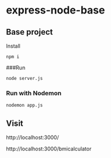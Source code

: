 # express-node-base
## Base project

Install
```
npm i
```

###Run
```
node server.js 
```

### Run with Nodemon

```
nodemon app.js
```
Visit
---
http://localhost:3000/

http://localhost:3000/bmicalculator
